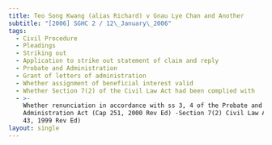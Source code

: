 ```yaml
---
title: Teo Song Kwang (alias Richard) v Gnau Lye Chan and Another
subtitle: "[2006] SGHC 2 / 12\_January\_2006"
tags:
  - Civil Procedure
  - Pleadings
  - Striking out
  - Application to strike out statement of claim and reply
  - Probate and Administration
  - Grant of letters of administration
  - Whether assignment of beneficial interest valid
  - Whether Section 7(2) of the Civil Law Act had been complied with
  - >-
    Whether renunciation in accordance with ss 3, 4 of the Probate and
    Administration Act (Cap 251, 2000 Rev Ed) -Section 7(2) Civil Law Act (Cap
    43, 1999 Rev Ed)
layout: single
---
```


